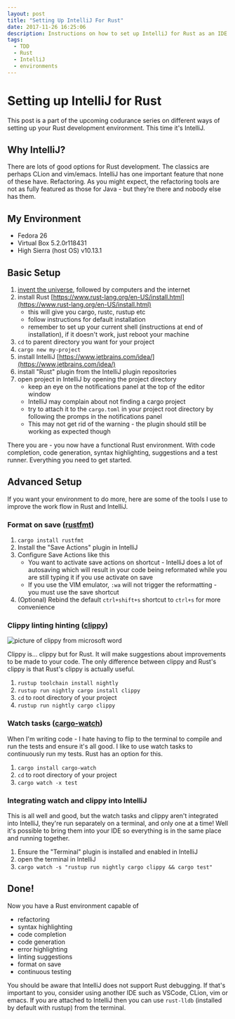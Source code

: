```yaml
---
layout: post
title: "Setting Up IntelliJ For Rust"
date: 2017-11-26 16:25:06
description: Instructions on how to set up IntelliJ for Rust as an IDE conducive to TDD
tags:
  - TDD
  - Rust
  - IntelliJ
  - environments
---
```


# Setting up IntelliJ for Rust

This post is a part of the upcoming codurance series on different ways of setting up your Rust development environment. This time it's IntelliJ.

## Why IntelliJ?

There are lots of good options for Rust development. The classics are perhaps CLion and vim/emacs. IntelliJ has one important feature that none of these have. Refactoring. As you might expect, the refactoring tools are not as fully featured as those for Java - but they're there and nobody else has them.

## My Environment

- Fedora 26
- Virtual Box 5.2.0r118431
- High Sierra (host OS) v10.13.1

## Basic Setup

1.  [invent the universe](https://www.youtube.com/watch?v=7s664NsLeFM), followed by computers and the internet
2.  install Rust [https://www.rust-lang.org/en-US/install.html](https://www.rust-lang.org/en-US/install.html)
    - this will give you cargo, rustc, rustup etc
    - follow instructions for default installation
    - remember to set up your current shell (instructions at end of installation), if it doesn't work, just reboot your machine
3.  `cd` to parent directory you want for your project
4.  `cargo new my-project`
5.  install IntelliJ [https://www.jetbrains.com/idea/](https://www.jetbrains.com/idea/)
6.  install "Rust" plugin from the IntelliJ plugin repositories
7.  open project in IntelliJ by opening the project directory
    - keep an eye on the notifications panel at the top of the editor window
    - IntelliJ may complain about not finding a cargo project
    - try to attach it to the `cargo.toml` in your project root directory by following the promps in the notifications panel
    - This may not get rid of the warning - the plugin should still be working as expected though

There you are - you now have a functional Rust environment. With code completion, code generation, syntax highlighting, suggestions and a test runner. Everything you need to get started.

## Advanced Setup

If you want your environment to do more, here are some of the tools I use to improve the work flow in Rust and IntelliJ.

### Format on save ([rustfmt](https://crates.io/crates/rustfmt/))

1.  `cargo install rustfmt`
2.  Install the "Save Actions" plugin in IntelliJ
3.  Configure Save Actions like this
    - You want to activate save actions on shortcut - IntelliJ does a lot of autosaving which will result in your code being reformated while you are still typing it if you use activate on save
    - If you use the VIM emulator, `:wa` will not trigger the reformatting - you must use the save shortcut
4.  (Optional) Rebind the default `ctrl+shift+s` shortcut to `ctrl+s` for more convenience

### Clippy linting hinting ([clippy](https://crates.io/crates/clippy))

![picture of clippy from microsoft word](http://images.dailytech.com/nimage/19706_Clippy3.jpg)

Clippy is... clippy but for Rust. It will make suggestions about improvements to be made to your code. The only difference between clippy and Rust's clippy is that Rust's clippy is actually useful.

1.  `rustup toolchain install nightly`
2.  `rustup run nightly cargo install clippy`
3.  `cd` to root directory of your project
4.  `rustup run nightly cargo clippy`

### Watch tasks ([cargo-watch](https://crates.io/crates/cargo-watch))

When I'm writing code - I hate having to flip to the terminal to compile and run the tests and ensure it's all good. I like to use watch tasks to continuously run my tests. Rust has an option for this.

1.  `cargo install cargo-watch`
2.  `cd` to root directory of your project
3.  `cargo watch -x test`

### Integrating watch and clippy into IntelliJ

This is all well and good, but the watch tasks and clippy aren't integrated into IntelliJ, they're run separately on a terminal, and only one at a time! Well it's possible to bring them into your IDE so everything is in the same place and running together.

1.  Ensure the "Terminal" plugin is installed and enabled in IntelliJ
2.  open the terminal in IntelliJ
3.  `cargo watch -s "rustup run nightly cargo clippy && cargo test"`

## Done!

Now you have a Rust environment capable of

- refactoring
- syntax highlighting
- code completion
- code generation
- error highlighting
- linting suggestions
- format on save
- continuous testing

You should be aware that IntelliJ does not support Rust debugging. If that's important to you, consider using another IDE such as VSCode, CLion, vim or emacs. If you are attached to IntelliJ then you can use `rust-lldb` (installed by default with rustup) from the terminal.
